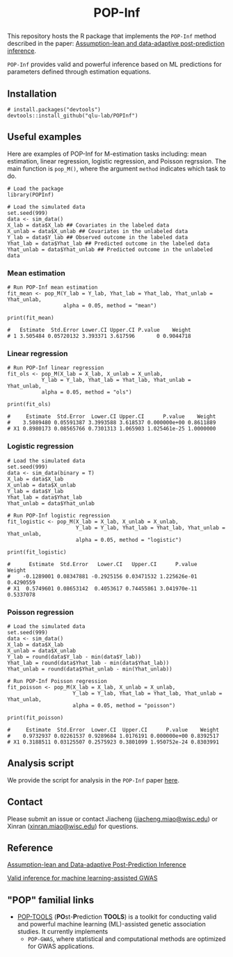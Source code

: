 <h1 align="center">
<p> POP-Inf
</h1>

This repository hosts the R package that implements the `POP-Inf` method described in the paper: [Assumption-lean and data-adaptive post-prediction inference](https://arxiv.org/abs/2311.14220). 

`POP-Inf`  provides valid and powerful inference based on ML predictions for parameters defined through estimation equations.


## Installation         
```
# install.packages("devtools")
devtools::install_github("qlu-lab/POPInf")
```

## Useful examples
Here are examples of POP-Inf for M-estimation tasks including: mean estimation, linear regression, logistic regression, and Poisson regrssion. The main function is `pop_M()`, where the argument `method` indicates which task to do.


```
# Load the package
library(POPInf)

# Load the simulated data
set.seed(999)
data <- sim_data()
X_lab = data$X_lab ## Covariates in the labeled data
X_unlab = data$X_unlab ## Covariates in the unlabeled data
Y_lab = data$Y_lab ## Observed outcome in the labeled data
Yhat_lab = data$Yhat_lab ## Predicted outcome in the labeled data
Yhat_unlab = data$Yhat_unlab ## Predicted outcome in the unlabeled data
``````

### Mean estimation
```
# Run POP-Inf mean estimation
fit_mean <- pop_M(Y_lab = Y_lab, Yhat_lab = Yhat_lab, Yhat_unlab = Yhat_unlab,
                  alpha = 0.05, method = "mean")

print(fit_mean)

#   Estimate  Std.Error Lower.CI Upper.CI P.value    Weight
# 1 3.505484 0.05720132 3.393371 3.617596       0 0.9044718
```

### Linear regression
```
# Run POP-Inf linear regression
fit_ols <- pop_M(X_lab = X_lab, X_unlab = X_unlab,
           Y_lab = Y_lab, Yhat_lab = Yhat_lab, Yhat_unlab = Yhat_unlab,
           alpha = 0.05, method = "ols")

print(fit_ols)

#     Estimate  Std.Error  Lower.CI Upper.CI      P.value    Weight
#    3.5089480 0.05591387 3.3993588 3.618537 0.000000e+00 0.8611889
# X1 0.8980173 0.08565766 0.7301313 1.065903 1.025461e-25 1.0000000
```

### Logistic regression
```
# Load the simulated data
set.seed(999)
data <- sim_data(binary = T)
X_lab = data$X_lab
X_unlab = data$X_unlab
Y_lab = data$Y_lab
Yhat_lab = data$Yhat_lab
Yhat_unlab = data$Yhat_unlab

# Run POP-Inf logistic regression
fit_logistic <- pop_M(X_lab = X_lab, X_unlab = X_unlab,
                      Y_lab = Y_lab, Yhat_lab = Yhat_lab, Yhat_unlab = Yhat_unlab,
                      alpha = 0.05, method = "logistic")

print(fit_logistic)

#      Estimate  Std.Error   Lower.CI   Upper.CI      P.value    Weight
#    -0.1289001 0.08347881 -0.2925156 0.03471532 1.225626e-01 0.4290559
# X1  0.5749601 0.08653142  0.4053617 0.74455861 3.041970e-11 0.5337078
```

### Poisson regression
```
# Load the simulated data
set.seed(999)
data <- sim_data()
X_lab = data$X_lab
X_unlab = data$X_unlab
Y_lab = round(data$Y_lab - min(data$Y_lab))
Yhat_lab = round(data$Yhat_lab - min(data$Yhat_lab))
Yhat_unlab = round(data$Yhat_unlab - min(Yhat_unlab))

# Run POP-Inf Poisson regression
fit_poisson <- pop_M(X_lab = X_lab, X_unlab = X_unlab,
                     Y_lab = Y_lab, Yhat_lab = Yhat_lab, Yhat_unlab = Yhat_unlab,
                     alpha = 0.05, method = "poisson")

print(fit_poisson)

#     Estimate  Std.Error  Lower.CI  Upper.CI      P.value    Weight
#    0.9732937 0.02261537 0.9289684 1.0176191 0.000000e+00 0.8392517
# X1 0.3188511 0.03125507 0.2575923 0.3801099 1.950752e-24 0.8303991
```

## Analysis script
We provide the script for analysis in the `POP-Inf` paper [here](https://github.com/jmiao24/POP-Inf_analysis).

## Contact 

Please submit an issue or contact Jiacheng (jiacheng.miao@wisc.edu) or Xinran (xinran.miao@wisc.edu) for questions.

## Reference
[Assumption-lean and Data-adaptive Post-Prediction Inference](https://arxiv.org/abs/2311.14220)

[Valid inference for machine learning-assisted GWAS](https://www.medrxiv.org/content/10.1101/2024.01.03.24300779v1)

## "POP" familial links
* [POP-TOOLS](https://github.com/qlu-lab/POP-TOOLS) (**PO**st-**P**rediction **TOOLS**) is a toolkit for conducting valid and powerful machine learning (ML)-assisted genetic association studies. It currently implements
  * `POP-GWAS`, where statistical and computational methods are optimized for GWAS applications.
